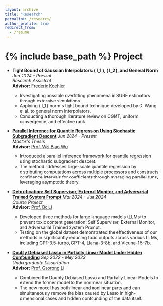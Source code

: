 ```yaml
---
layout: archive
title: "Research"
permalink: /research/
author_profile: true
redirect_from:
  - /resume
---
```


{% include base_path %}
Project
====== 
* **Tight Bound of Gaussian Interpolators: \( l_1 \), \( l_2 \), and General Norm**
  *Jun 2024 - Present*  
  *Research Assistant*  
  **Advisor:** [Frederic Koehler](https://frkoehle.github.io/)  
  - Investigating possible overfitting phenomena in SURE estimators through extensive simulations.
  - Applying \( l_1 \) norm's tight bound technique developed by G. Wang et al. to general norm interpolators.
  - Conducting a thorough literature review on CGMT, uniform convergence, and effective rank.

* [**Parallel Inference for Quantile Regression Using Stochastic Subgradient Descent**](../assets/paper1.pdf)
  *Jun 2024 - Present*  
  *Master's Thesis*  
  **Advisor:** [Prof. Wei Biao Wu](https://www.stat.uchicago.edu/~wbwu/)  
  - Introduced a parallel inference framework for quantile regression using stochastic subgradient descent.
  - The method addresses large-scale quantile regression by distributing computations across multiple processors and constructs confidence intervals for coefficients through averaging parallel runs, leveraging asymptotic theory.

* [**Detoxification: Self Supervisor, External Monitor, and Adversarial Trained System Prompt**](../assets/paper2.pdf)
  *Mar 2024 - Jun 2024*  
  *Course Project*  
  **Advisor:** [Prof. Bo Li](https://aisecure.github.io/)  
  - Developed three methods for large language models (LLMs) to prevent toxic content generation: Self Supervisor, External Monitor, and Adversarial Trained System Prompt.
  - Testing on the global dataset demonstrated the effectiveness of our methods in significantly reducing toxic outputs across various LLMs, including GPT-3.5-turbo, GPT-4, Llama-3-8b, and Vicuna-1.5-7b.

* [**Doubly Debiased Lasso in Partially Linear Model Under Hidden Confounding**](../assets/paper3.pdf) 
  *Sep 2022 - May 2023*  
  *Undergraduate Dissertation*  
  **Advisor:** [Prof. Gaorong Li](https://orcid.org/0000-0002-1784-3472)  
  - Combined the Doubly Debiased Lasso and Partially Linear Models to extend the former model to the nonlinear situation.
  - The new model has both linear and nonlinear parts and can simultaneously remove the bias caused by Lasso in high-dimensional cases and hidden confounding of the data itself.